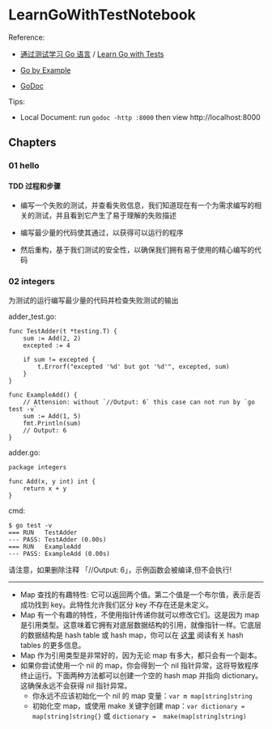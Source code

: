 # LearnGoWithTestNotebook


Reference: 
- [通过测试学习 Go 语言](https://learnku.com/docs/learn-go-with-tests) / [Learn Go with Tests](https://quii.gitbook.io/learn-go-with-tests/)

- [Go by Example](https://gobyexample.com/)

- [GoDoc](https://godoc.org/)

Tips:

- Local Document: run `godoc -http :8000` then view http://localhost:8000

## Chapters

### 01 hello

#### TDD 过程和步骤

 - 编写一个失败的测试，并查看失败信息，我们知道现在有一个为需求编写的相关的测试，并且看到它产生了易于理解的失败描述

 - 编写最少量的代码使其通过，以获得可以运行的程序

 - 然后重构，基于我们测试的安全性，以确保我们拥有易于使用的精心编写的代码


### 02 integers

为测试的运行编写最少量的代码并检查失败测试的输出

adder_test.go:
```
func TestAdder(t *testing.T) {
	sum := Add(2, 2)
	excepted := 4

	if sum != excepted {
		t.Errorf("excepted '%d' but got '%d'", excepted, sum)
	}
}

func ExampleAdd() {
	// Attension: without `//Output: 6` this case can not run by `go test -v`
	sum := Add(1, 5)
	fmt.Println(sum)
	// Output: 6
}
```
adder.go:
```
package integers

func Add(x, y int) int {
	return x + y
}
```
cmd:
```
$ go test -v
=== RUN   TestAdder
--- PASS: TestAdder (0.00s)
=== RUN   ExampleAdd
--- PASS: ExampleAdd (0.00s)
```
请注意，如果删除注释 「//Output: 6」，示例函数会被编译,但不会执行!

---

- Map 查找的有趣特性: 它可以返回两个值。第二个值是一个布尔值，表示是否成功找到 key。此特性允许我们区分 key 不存在还是未定义。
- Map 有一个有趣的特性，不使用指针传递你就可以修改它们。这是因为 map 是引用类型。这意味着它拥有对底层数据结构的引用，就像指针一样。它底层的数据结构是 hash table 或 hash map，你可以在 [这里](https://en.wikipedia.org/wiki/Hash_table) 阅读有关 hash tables 的更多信息。
- Map 作为引用类型是非常好的，因为无论 map 有多大，都只会有一个副本。
- 如果你尝试使用一个 nil 的 map，你会得到一个 nil 指针异常，这将导致程序终止运行。下面两种方法都可以创建一个空的 hash map 并指向 dictionary。这确保永远不会获得 nil 指针异常。
    - 你永远不应该初始化一个 nil 的 map 变量：`var m map[string]string`
    - 初始化空 map，或使用 make 关键字创建 map：`var dictionary =  map[string]string{}` 或 `dictionary =  make(map[string]string)`
